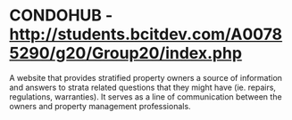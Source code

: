 # CONDOHUB - http://students.bcitdev.com/A00785290/g20/Group20/index.php

A website that provides stratified property owners a source of information and answers to strata related questions that they might have (ie. repairs, regulations, warranties). It serves as a line of communication between the owners and property management professionals.


